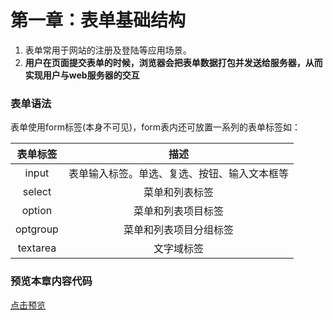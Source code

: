 # 第一章：表单基础结构

1. 表单常用于网站的注册及登陆等应用场景。
1. **用户在页面提交表单的时候，浏览器会把表单数据打包并发送给服务器，从而实现用户与web服务器的交互**

### 表单语法
表单使用form标签(本身不可见)，form表内还可放置一系列的表单标签如：

|表单标签|描述|
|:---:|:---:|
|input|表单输入标签。单选、复选、按钮、输入文本框等|
|select|菜单和列表标签|
|option|菜单和列表项目标签|
|optgroup|菜单和列表项目分组标签|
|textarea|文字域标签|

### 预览本章内容代码
[点击预览](index.html)
